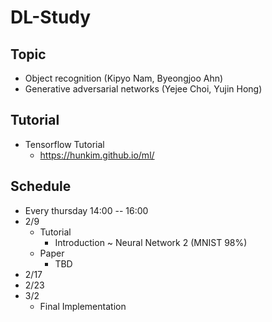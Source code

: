 # DL-Study
## Topic
- Object recognition (Kipyo Nam, Byeongjoo Ahn)
- Generative adversarial networks (Yejee Choi, Yujin Hong)

## Tutorial
- Tensorflow Tutorial
    + <https://hunkim.github.io/ml/>

## Schedule
- Every thursday 14:00 -- 16:00
- 2/9
    + Tutorial
        * Introduction ~ Neural Network 2 (MNIST 98%)
    + Paper
        * TBD
- 2/17
- 2/23
- 3/2
    + Final Implementation



